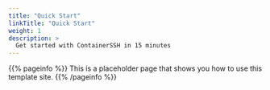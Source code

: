 ```yaml
---
title: "Quick Start"
linkTitle: "Quick Start"
weight: 1
description: >
  Get started with ContainerSSH in 15 minutes 
---
```


{{% pageinfo %}}
This is a placeholder page that shows you how to use this template site.
{{% /pageinfo %}}

